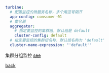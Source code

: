 ```yml
turbine:
  # 配置监控的微服务名称，多个用逗号隔开
  app-config: consumer-01
  # 整合器
  aggregator:
    # 指定要监控的集群组，默认组是 default
    cluster-config: default
  # 指定要监控的集群组名称，默认组名称为 'default'
  cluster-name-expression: "'default'"
```

集群分组监控 [see](15/1.md)  

[back](../2.md)  
